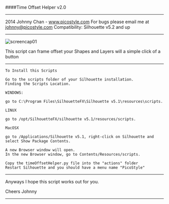 
####Time Offset Helper v2.0

---

2014 Johnny Chan  - www.picostyle.com
For bugs please email me at johnny@picostyle.com
Compatibility: Silhouette v5.2 and up

---

![screencap01](https://raw.githubusercontent.com/picostyle/TimeOffsetHelper/master/timeOffset_thumb01.png)

This script can frame offset your Shapes and Layers will a simple click of a button

---

```
To Install this Scripts

Go to the scripts folder of your Silhouette installation.
Finding the Scripts Location.

WINDOWS:

go to C:\Program Files\SilhouetteFX\Silhouette v5.1\resources\scripts.

LINUX

go to /opt/SilhouetteFX/silhouette v5.1/resources/scripts.

MacOSX

go to /Applications/Silhouette v5.1, right-click on Silhouette and select Show Package Contents.

A new Browser window will open.
In the new Browser window, go to Contents/Resources/scripts.

Copy the timeOffsetHelper.py file into the "actions" folder
Restart Silhouette and you should have a menu name "PicoStyle"
```

---------------------------------------------------------------------------------------------

Anyways I hope this script works out for you.

Cheers
Johnny

---------------------------------------------------------------------------------------------
